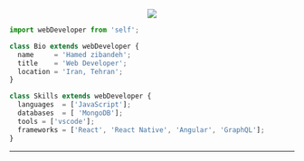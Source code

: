 <p align="center">
  <img src="https://github.com/thompsonemerson/thompsonemerson/raw/master/cover-thompson.png" />
</p>

```js
import webDeveloper from 'self';

class Bio extends webDeveloper {
  name     = 'Hamed zibandeh';
  title    = 'Web Developer';
  location = 'Iran, Tehran';
}

class Skills extends webDeveloper {
  languages  = ['JavaScript'];
  databases  = [ 'MongoDB'];
  tools = ['vscode'];
  frameworks = ['React', 'React Native', 'Angular', 'GraphQL'];
}
```
----
